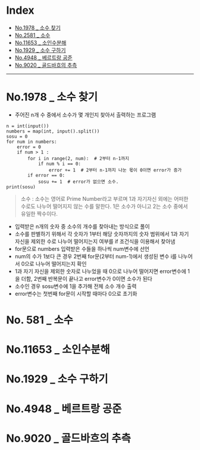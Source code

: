 # Index
- [No.1978 _ 소수 찾기](#no1978--소수-찾기)
- [No.2581 _ 소수](#no-581--소수)
- [No.11653 _ 소인수분해](#no11653--소인수분해)
- [No.1929 _ 소수 구하기](#no1929--소수-구하기)
- [No.4948 _ 베르트랑 공준](#no4948--베르트랑-공준)
- [No.9020 _ 골드바흐의 추측](#no9020--골드바흐의-추측)

--- 

# No.1978 _ 소수 찾기
- 주어진 n개 수 중에서 소수가 몇 개인지 찾아서 출력하는 프로그램

```
n = int(input())
numbers = map(int, input().split())
sosu = 0
for num in numbers:
    error = 0
    if num > 1 :
        for i in range(2, num):  # 2부터 n-1까지
            if num % i == 0:
                error += 1  # 2부터 n-1까지 나눈 몫이 0이면 error가 증가
        if error == 0:
            sosu += 1  # error가 없으면 소수.
print(sosu)
```

> 소수 : 소수는 영어로 Prime Number라고 부르며 1과 자기자신 외에는 어떠한 수로도 나누어 떨어지지 않는 수를 말한다. 1은 소수가 아니고 2는 소수 중에서 유일한 짝수이다.
- 입력받은 n개의 숫자 중 소수의 개수를 찾아내는 방식으로 풀이
- 소수를 판별하기 위해서 각 숫자가 1부터 해당 숫자까지의 숫자 범위에서 1과 자기 자신을 제외한 수로 나누어 떨어지는지 여부를 if 조건식을 이용해서 찾아냄
- for문으로 numbers 입력받은 수들을 하나씩 num변수에 선언
- num의 수가 1보다 큰 경우 2번째 for문(2부터 num-1)에서 생성된 변수 i를 나누어서 0으로 나누어 떨어지는지 확인
- 1과 자기 자신을 제외한 숫자로 나누었을 때 0으로 나누어 떨어지면 error변수에 1을 더함, 2번째 반복문이 끝나고 error변수가 0이면 소수가 된다
- 소수인 경우 sosu변수에 1을 추가해 전체 소수 개수 출력
- error변수는 첫번째 for문이 시작할 때마다 0으로 초기화 

# No. 581 _ 소수


# No.11653 _ 소인수분해


# No.1929 _ 소수 구하기


# No.4948 _ 베르트랑 공준


# No.9020 _ 골드바흐의 추측